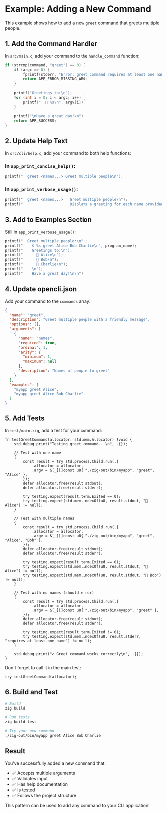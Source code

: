 # Example: Adding a New Command

This example shows how to add a new `greet` command that greets multiple people.

## 1. Add the Command Handler

In `src/main.c`, add your command to the `handle_command` function:

```c
if (strcmp(command, "greet") == 0) {
    if (argc == 0) {
        fprintf(stderr, "Error: greet command requires at least one name\n");
        return APP_ERROR_MISSING_ARG;
    }
    
    printf("Greetings to:\n");
    for (int i = 0; i < argc; i++) {
        printf("  👋 %s\n", argv[i]);
    }
    
    printf("\nHave a great day!\n");
    return APP_SUCCESS;
}
```

## 2. Update Help Text

In `src/cli/help.c`, add your command to both help functions:

### In `app_print_concise_help()`:
```c
printf("  greet <names...> Greet multiple people\n");
```

### In `app_print_verbose_usage()`:
```c
printf("  greet <names...>   Greet multiple people\n");
printf("                     Displays a greeting for each name provided\n\n");
```

## 3. Add to Examples Section

Still in `app_print_verbose_usage()`:
```c
printf("  Greet multiple people:\n");
printf("    $ %s greet Alice Bob Charlie\n", program_name);
printf("    Greetings to:\n");
printf("      👋 Alice\n");
printf("      👋 Bob\n");
printf("      👋 Charlie\n");
printf("    \n");
printf("    Have a great day!\n\n");
```

## 4. Update opencli.json

Add your command to the `commands` array:

```json
{
  "name": "greet",
  "description": "Greet multiple people with a friendly message",
  "options": [],
  "arguments": [
    {
      "name": "names",
      "required": true,
      "ordinal": 1,
      "arity": {
        "minimum": 1,
        "maximum": null
      },
      "description": "Names of people to greet"
    }
  ],
  "examples": [
    "myapp greet Alice",
    "myapp greet Alice Bob Charlie"
  ]
}
```

## 5. Add Tests

In `test/main.zig`, add a test for your command:

```zig
fn testGreetCommand(allocator: std.mem.Allocator) !void {
    std.debug.print("Testing greet command...\n", .{});
    
    // Test with one name
    {
        const result = try std.process.Child.run(.{
            .allocator = allocator,
            .argv = &[_][]const u8{ "./zig-out/bin/myapp", "greet", "Alice" },
        });
        defer allocator.free(result.stdout);
        defer allocator.free(result.stderr);

        try testing.expect(result.term.Exited == 0);
        try testing.expect(std.mem.indexOf(u8, result.stdout, "👋 Alice") != null);
    }
    
    // Test with multiple names
    {
        const result = try std.process.Child.run(.{
            .allocator = allocator,
            .argv = &[_][]const u8{ "./zig-out/bin/myapp", "greet", "Alice", "Bob" },
        });
        defer allocator.free(result.stdout);
        defer allocator.free(result.stderr);

        try testing.expect(result.term.Exited == 0);
        try testing.expect(std.mem.indexOf(u8, result.stdout, "👋 Alice") != null);
        try testing.expect(std.mem.indexOf(u8, result.stdout, "👋 Bob") != null);
    }
    
    // Test with no names (should error)
    {
        const result = try std.process.Child.run(.{
            .allocator = allocator,
            .argv = &[_][]const u8{ "./zig-out/bin/myapp", "greet" },
        });
        defer allocator.free(result.stdout);
        defer allocator.free(result.stderr);

        try testing.expect(result.term.Exited != 0);
        try testing.expect(std.mem.indexOf(u8, result.stderr, "requires at least one name") != null);
    }
    
    std.debug.print("✓ Greet command works correctly\n", .{});
}
```

Don't forget to call it in the main test:
```zig
try testGreetCommand(allocator);
```

## 6. Build and Test

```bash
# Build
zig build

# Run tests
zig build test

# Try your new command
./zig-out/bin/myapp greet Alice Bob Charlie
```

## Result

You've successfully added a new command that:
- ✅ Accepts multiple arguments
- ✅ Validates input
- ✅ Has help documentation
- ✅ Is tested
- ✅ Follows the project structure

This pattern can be used to add any command to your CLI application!